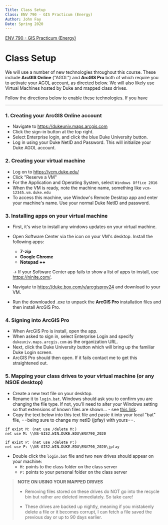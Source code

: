 ```yaml
---
Title: Class Setup
Class: ENV 790 - GIS Practicum (Energy)
Author: John Fay
Date: Spring 2020
---
```


[ENV 790 - GIS Practicum (Energy)](./index.html)

# Class Setup

We will use a number of new technologies throughout this course. These include **ArcGIS Online** ("AGOL") and **ArcGIS Pro** both of which require you to activate your AGOL account, as directed below. We will also likely use Virtual Machines hosted by Duke and mapped class drives. 

Follow the directions below to enable these technologies. If you have 

---

### 1. Creating your ArcGIS Online account

* Navigate to https://dukeuniv.maps.arcgis.com
* Click the sign-in button at the top right. 
* Select Enterprise login, and click the blue Duke University button. 
* Log in using your Duke NetID and Password. This will initialize your Duke AGOL account.



### 2. Creating your virtual machine 

* Log on to https://vcm.duke.edu/
* Click "Reserve a VM"
* For the Application and Operating System, select `Windows Office 2016`
* When the VM is ready, note the machine name, something like `vcm-12345.vm.duke.edu`
* To access this machine, use Window's Remote Desktop app and enter your machine's name. Use your normal Duke NetID and password. 



### 3. Installing apps on your virtual machine

* First, it's wise to install any windows updates on your virtual machine.

* Open Software Center via the icon on your VM's desktop. Install the following apps:

  * **7-zip**
  * **Google Chrome**
  * **Notepad ++**

  → If your Software Center app fails to show a list of apps to install, use https://ninite.com/. 

* Navigate to https://duke.box.com/v/arcgisprov24 and download to your VM. 

* Run the downloaded .exe to unpack the **ArcGIS Pro** installation files and then install ArcGIS Pro.



### 4. Signing into ArcGIS Pro

* When ArcGIS Pro is install, open the app. 
* When asked to sign in, select Enterprise Login and specify `dukeuniv.maps.arcgis.com` as the organization URL.
* Next, click the Duke University button which will bring up the familiar Duke Login screen.
* ArcGIS Pro should then open. If it fails contact me to get this straightened out.



### 5. Mapping your class drives to your virtual machine (or any NSOE desktop)

* Create a new text file on your desktop.
* Rename it to `login.bat`. Windows should ask you to confirm you are changing the file type. If not, you'll need to alter your Windows setting so that extensions of known files are shown... - see [this link](https://www.techadvisor.co.uk/how-to/windows/windows-10-file-extensions-3697651/).
* Copy the text below into this text file and paste it into your local "bat" file, ==being sure to change my netID (jpfay) with yours==.

```
if exist M: (net use /delete M:)
net use M: \\NS-GIS2.WIN.DUKE.EDU\ENV790_2020 

if exist P: (net use /delete P:)
net use P: \\NS-GIS2.WIN.DUKE.EDU\ENV790_2020\jpfay
```

* Double click the `login.bat` file and two new drives should appear on your machine: 
  * `M:` points to the class folder on the class server
  * `P:` points to your personal folder on the class server

> **NOTE ON USING YOUR MAPPED DRIVES** 
>
> * Removing files stored on these drives do NOT go into the recycle bin but rather are deleted immediately. So take care!
>
> * These drives are backed up nightly, meaning if you mistakenly delete a file or it becomes corrupt, I can fetch a file saved the previous day or up to 90 days earlier. 



